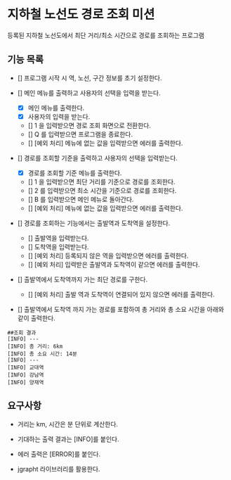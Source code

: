 # 지하철 노선도 경로 조회 미션

등록된 지하철 노선도에서 최단 거리/최소 시간으로 경로를 조회하는 프로그램

## 기능 목록

  - [] 프로그램 시작 시 역, 노선, 구간 정보를 초기 설정한다.

  - [] 메인 메뉴를 출력하고 사용자의 선택을 입력을 받는다.

    - [x] 메인 메뉴를 출력한다.
    - [x] 사용자의 입력을 받는다.
    - [] 1 을 입력받으면 경로 조회 화면으로 전환한다.
    - [] Q 를 입력받으면 프로그램을 종료한다.
    - [] [예외 처리] 메뉴에 없는 값을 입력받으면 에러를 출력한다.

  - [] 경로를 조회할 기준을 출력하고 사용자의 선택을 입력받는다.

    - [x] 경로를 조회할 기준 메뉴를 출력한다.
    - [] 1 을 입력받으면 최단 거리를 기준으로 경로를 조회한다.
    - [] 2 를 입력받으면 최소 시간을 기준으로 경로를 조회한다.
    - [] B 를 입력받으면 메인 메뉴로 돌아간다.
    - [] [예외 처리] 메뉴에 없는 값을 입력받으면 에러를 출력한다.

  - [] 경로를 조회하는 기능에서는 출발역과 도착역을 설정한다.
  
    - [] 출발역을 입력받는다.
    - [] 도착역을 입력받는다.
    - [] [예외 처리] 등록되지 않은 역을 입력받으면 에러를 출력한다.
    - [] [예외 처리] 입력받은 출발역과 도착역이 같으면 에러를 출력한다.

  - [] 출발역에서 도착역까지 가는 최단 경로를 구한다.

    - [] [예외 처리] 출발 역과 도착역이 연결되어 있지 않으면 에러를 출력한다.

  - [] 출발역에서 도착역 까지 가는 경로를 포함하여 총 거리와 총 소요 시간을 아래와 같이 출력한다.

```
##조회 결과
[INFO] ---
[INFO] 총 거리: 6km
[INFO] 총 소요 시간: 14분
[INFO] ---
[INFO] 교대역
[INFO] 강남역
[INFO] 양재역
```

## 요구사항

  - 거리는 km, 시간은 분 단위로 계산한다.
  
  - 기대하는 출력 결과는 [INFO]를 붙인다.
  
  - 에러 출력은 [ERROR]를 붙인다.
  
  - jgrapht 라이브러리를 활용한다.
